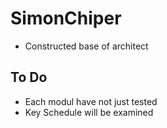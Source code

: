 # SimonChiper

* Constructed base of architect

## To Do
* Each modul have not just tested
* Key Schedule will be examined
